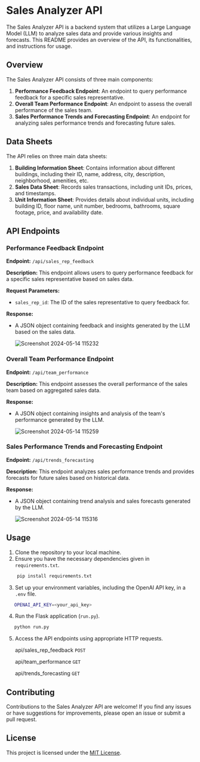 # Sales Analyzer API

The Sales Analyzer API is a backend system that utilizes a Large Language Model (LLM) to analyze sales data and provide various insights and forecasts. This README provides an overview of the API, its functionalities, and instructions for usage.

## Overview

The Sales Analyzer API consists of three main components:

1. **Performance Feedback Endpoint**: An endpoint to query performance feedback for a specific sales representative.
2. **Overall Team Performance Endpoint**: An endpoint to assess the overall performance of the sales team.
3. **Sales Performance Trends and Forecasting Endpoint**: An endpoint for analyzing sales performance trends and forecasting future sales.

## Data Sheets

The API relies on three main data sheets:

1. **Building Information Sheet**: Contains information about different buildings, including their ID, name, address, city, description, neighborhood, amenities, etc.
2. **Sales Data Sheet**: Records sales transactions, including unit IDs, prices, and timestamps.
3. **Unit Information Sheet**: Provides details about individual units, including building ID, floor name, unit number, bedrooms, bathrooms, square footage, price, and availability date.

## API Endpoints

### Performance Feedback Endpoint

**Endpoint:** `/api/sales_rep_feedback`

**Description:** This endpoint allows users to query performance feedback for a specific sales representative based on sales data.

**Request Parameters:**
- `sales_rep_id`: The ID of the sales representative to query feedback for.

**Response:**
- A JSON object containing feedback and insights generated by the LLM based on the sales data.

  ![Screenshot 2024-05-14 115232](https://github.com/Johnny463/SalesAnalyzer/assets/70976999/84e14c0f-86c1-45a8-aa26-29af8b4f18b3)


### Overall Team Performance Endpoint

**Endpoint:** `/api/team_performance`

**Description:** This endpoint assesses the overall performance of the sales team based on aggregated sales data.

**Response:**
- A JSON object containing insights and analysis of the team's performance generated by the LLM.

  ![Screenshot 2024-05-14 115259](https://github.com/Johnny463/SalesAnalyzer/assets/70976999/8344c55d-a0bf-4855-a296-5439c001bd2d)


### Sales Performance Trends and Forecasting Endpoint

**Endpoint:** `/api/trends_forecasting`

**Description:** This endpoint analyzes sales performance trends and provides forecasts for future sales based on historical data.

**Response:**
- A JSON object containing trend analysis and sales forecasts generated by the LLM.

  ![Screenshot 2024-05-14 115316](https://github.com/Johnny463/SalesAnalyzer/assets/70976999/4c790ec6-0877-4e8f-ae22-7e636b86653f)

## Usage

1. Clone the repository to your local machine.
2. Ensure you have the necessary dependencies given in `requirements.txt`.
```bash
    pip install requirements.txt
   ```

3. Set up your environment variables, including the OpenAI API key, in a `.env` file.
```bash
   OPENAI_API_KEY=<your_api_key>
```
4. Run the Flask application (`run.py`).
```bash
   python run.py
```
5. Access the API endpoints using appropriate HTTP requests.
   
    api/sales_rep_feedback `POST`
   
    api/team_performance  `GET`
   
    api/trends_forecasting  `GET`

## Contributing

Contributions to the Sales Analyzer API are welcome! If you find any issues or have suggestions for improvements, please open an issue or submit a pull request.

## License

This project is licensed under the [MIT License](LICENSE).
